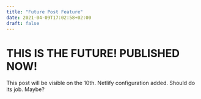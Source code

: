 ```yaml
---
title: "Future Post Feature"
date: 2021-04-09T17:02:58+02:00
draft: false
---
```


# THIS IS THE FUTURE! PUBLISHED NOW!


This post will be visible on the 10th.
Netlify configuration added. Should do its job. Maybe?